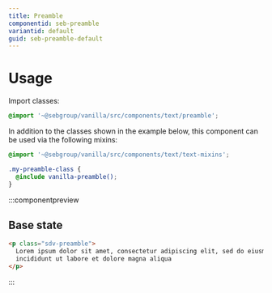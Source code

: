 ```yaml
---
title: Preamble
componentid: seb-preamble
variantid: default
guid: seb-preamble-default
---
```


# Usage

Import classes:

```scss
@import '~@sebgroup/vanilla/src/components/text/preamble';
```

In addition to the classes shown in the example below, this component can be used via the following mixins:

```scss
@import '~@sebgroup/vanilla/src/components/text/text-mixins';

.my-preamble-class {
  @include vanilla-preamble();
}
```

:::componentpreview

## Base state

```html
<p class="sdv-preamble">
  Lorem ipsum dolor sit amet, consectetur adipiscing elit, sed do eiusmod tempor
  incididunt ut labore et dolore magna aliqua
</p>
```

:::
